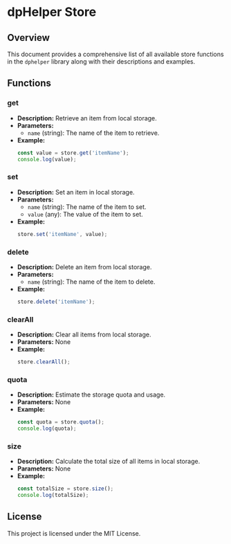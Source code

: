 # dpHelper Store

## Overview
This document provides a comprehensive list of all available store functions in the `dphelper` library along with their descriptions and examples.

## Functions

### get
- **Description:** Retrieve an item from local storage.
- **Parameters:**
  - `name` (string): The name of the item to retrieve.
- **Example:**
  ```javascript
  const value = store.get('itemName');
  console.log(value);
  ```

### set
- **Description:** Set an item in local storage.
- **Parameters:**
  - `name` (string): The name of the item to set.
  - `value` (any): The value of the item to set.
- **Example:**
  ```javascript
  store.set('itemName', value);
  ```

### delete
- **Description:** Delete an item from local storage.
- **Parameters:**
  - `name` (string): The name of the item to delete.
- **Example:**
  ```javascript
  store.delete('itemName');
  ```

### clearAll
- **Description:** Clear all items from local storage.
- **Parameters:** None
- **Example:**
  ```javascript
  store.clearAll();
  ```

### quota
- **Description:** Estimate the storage quota and usage.
- **Parameters:** None
- **Example:**
  ```javascript
  const quota = store.quota();
  console.log(quota);
  ```

### size
- **Description:** Calculate the total size of all items in local storage.
- **Parameters:** None
- **Example:**
  ```javascript
  const totalSize = store.size();
  console.log(totalSize);
  ```

## License
This project is licensed under the MIT License.
